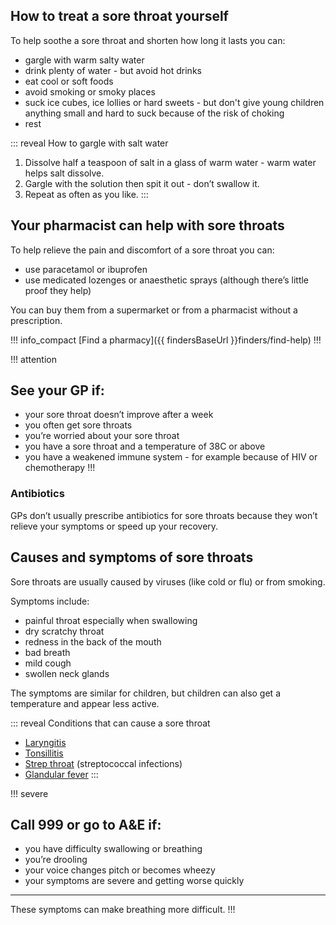 ## How to treat a sore throat yourself

To help soothe a sore throat and shorten how long it lasts you can:

- gargle with warm salty water
- drink plenty of water - but avoid hot drinks
- eat cool or soft foods
- avoid smoking or smoky places
- suck ice cubes, ice lollies or hard sweets - but don't give young children anything
  small and hard to suck because of the risk of choking
- rest


::: reveal How to gargle with salt water
  1. Dissolve half a teaspoon of salt in a glass of warm water - warm water helps salt dissolve.
  2. Gargle with the solution then spit it out - don’t swallow it.
  3. Repeat as often as you like.
:::

## Your pharmacist can help with sore throats

To help relieve the pain and discomfort of a sore throat you can:

- use paracetamol or ibuprofen
- use medicated lozenges or anaesthetic sprays (although there’s little proof they help)

You can buy them from a supermarket or from a pharmacist without a prescription.

!!! info_compact
  [Find a pharmacy]({{ findersBaseUrl }}finders/find-help)
!!!


!!! attention
  ## See your GP if:

  - your sore throat doesn’t improve after a week
  - you often get sore throats
  - you’re worried about your sore throat
  - you have a sore throat and a temperature of 38C or above
  - you have a weakened immune system - for example because of HIV or chemotherapy
!!!


### Antibiotics

GPs don’t usually prescribe antibiotics for sore throats because they won’t relieve your symptoms or speed up your recovery.


## Causes and symptoms of sore throats

Sore throats are usually caused by viruses (like cold or flu) or from smoking.

Symptoms include:

- painful throat especially when swallowing
- dry scratchy throat
- redness in the back of the mouth
- bad breath
- mild cough
- swollen neck glands

The symptoms are similar for children, but children can also get a temperature and appear less active.


::: reveal Conditions that can cause a sore throat
  - [Laryngitis](http://www.nhs.uk/conditions/Laryngitis/Pages/Introduction.aspx)
  - [Tonsillitis](http://www.nhs.uk/Conditions/Tonsillitis/Pages/Introduction.aspx)
  - [Strep throat](http://www.nhs.uk/conditions/streptococcal-infections/pages/introduction.aspx) (streptococcal infections)
  - [Glandular fever](http://www.nhs.uk/conditions/glandular-fever/pages/introduction.aspx)
:::

!!! severe
  ## Call 999 or go to A&E if:

  - you have difficulty swallowing or breathing
  - you’re drooling
  - your voice changes pitch or becomes wheezy
  - your symptoms are severe and getting worse quickly

  ***
  These symptoms can make breathing more difficult.
!!!
